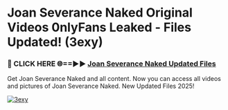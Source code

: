 # Joan Severance Naked Original Videos 0nlyFans Leaked - Files Updated! (3exy)

<h3>🔴 CLICK HERE 🌐==►► <a href="https://tinyurl.com/up5wt9bj" rel="nofollow">Joan Severance Naked Updated Files</a></h3>

Get Joan Severance Naked and all content. Now you can access all videos and pictures of Joan Severance Naked. New Updated Files 2025!

[![3exy](https://i.imgur.com/ABiUzMV.gif)](https://tinyurl.com/up5wt9bj)
